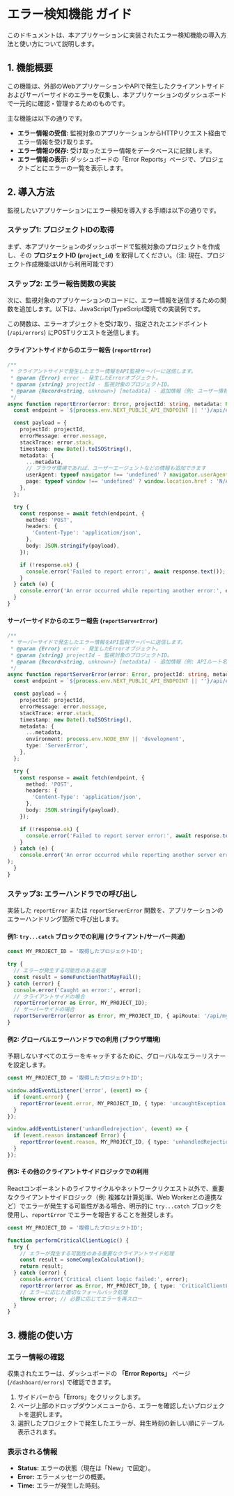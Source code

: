 # エラー検知機能 ガイド

このドキュメントは、本アプリケーションに実装されたエラー検知機能の導入方法と使い方について説明します。

## 1. 機能概要

この機能は、外部のWebアプリケーションやAPIで発生したクライアントサイドおよびサーバーサイドのエラーを収集し、本アプリケーションのダッシュボードで一元的に確認・管理するためのものです。

主な機能は以下の通りです。

- **エラー情報の受信:** 監視対象のアプリケーションからHTTPリクエスト経由でエラー情報を受け取ります。
- **エラー情報の保存:** 受け取ったエラー情報をデータベースに記録します。
- **エラー情報の表示:** ダッシュボードの「Error Reports」ページで、プロジェクトごとにエラーの一覧を表示します。

## 2. 導入方法

監視したいアプリケーションにエラー検知を導入する手順は以下の通りです。

### ステップ1: プロジェクトIDの取得

まず、本アプリケーションのダッシュボードで監視対象のプロジェクトを作成し、その **プロジェクトID (`project_id`)** を取得してください。（注: 現在、プロジェクト作成機能はUIから利用可能です）

### ステップ2: エラー報告関数の実装

次に、監視対象のアプリケーションのコードに、エラー情報を送信するための関数を追加します。以下は、JavaScript/TypeScript環境での実装例です。

この関数は、エラーオブジェクトを受け取り、指定されたエンドポイント (`/api/errors`) にPOSTリクエストを送信します。

#### クライアントサイドからのエラー報告 (`reportError`)

```typescript
/**
 * クライアントサイドで発生したエラー情報をAPI監視サーバーに送信します。
 * @param {Error} error - 発生したErrorオブジェクト。
 * @param {string} projectId - 監視対象のプロジェクトID。
 * @param {Record<string, unknown>} [metadata] - 追加情報（例: ユーザー情報、リクエスト情報など）。
 */
async function reportError(error: Error, projectId: string, metadata: Record<string, unknown> = {}) {
  const endpoint = `${process.env.NEXT_PUBLIC_API_ENDPOINT || ''}/api/errors`; // 環境変数からエンドポイントを取得

  const payload = {
    projectId: projectId,
    errorMessage: error.message,
    stackTrace: error.stack,
    timestamp: new Date().toISOString(),
    metadata: {
      ...metadata,
      // ブラウザ環境であれば、ユーザーエージェントなどの情報も追加できます
      userAgent: typeof navigator !== 'undefined' ? navigator.userAgent : 'N/A',
      page: typeof window !== 'undefined' ? window.location.href : 'N/A',
    },
  };

  try {
    const response = await fetch(endpoint, {
      method: 'POST',
      headers: {
        'Content-Type': 'application/json',
      },
      body: JSON.stringify(payload),
    });

    if (!response.ok) {
      console.error('Failed to report error:', await response.text());
    }
  } catch (e) {
    console.error('An error occurred while reporting another error:', e);
  }
}
```

#### サーバーサイドからのエラー報告 (`reportServerError`)

```typescript
/**
 * サーバーサイドで発生したエラー情報をAPI監視サーバーに送信します。
 * @param {Error} error - 発生したErrorオブジェクト。
 * @param {string} projectId - 監視対象のプロジェクトID。
 * @param {Record<string, unknown>} [metadata] - 追加情報（例: APIルート名など）。
 */
async function reportServerError(error: Error, projectId: string, metadata: Record<string, unknown> = {}) {
  const endpoint = `${process.env.NEXT_PUBLIC_API_ENDPOINT || ''}/api/errors`; // 環境変数からエンドポイントを取得

  const payload = {
    projectId: projectId,
    errorMessage: error.message,
    stackTrace: error.stack,
    timestamp: new Date().toISOString(),
    metadata: {
      ...metadata,
      environment: process.env.NODE_ENV || 'development',
      type: 'ServerError',
    },
  };

  try {
    const response = await fetch(endpoint, {
      method: 'POST',
      headers: {
        'Content-Type': 'application/json',
      },
      body: JSON.stringify(payload),
    });

    if (!response.ok) {
      console.error('Failed to report server error:', await response.text());
    }
  } catch (e) {
    console.error('An error occurred while reporting another server error:', e);
);
  }
}
```

### ステップ3: エラーハンドラでの呼び出し

実装した `reportError` または `reportServerError` 関数を、アプリケーションのエラーハンドリング箇所で呼び出します。

#### 例1: `try...catch` ブロックでの利用 (クライアント/サーバー共通)

```typescript
const MY_PROJECT_ID = '取得したプロジェクトID';

try {
  // エラーが発生する可能性のある処理
  const result = someFunctionThatMayFail();
} catch (error) {
  console.error('Caught an error:', error);
  // クライアントサイドの場合
  reportError(error as Error, MY_PROJECT_ID);
  // サーバーサイドの場合
  reportServerError(error as Error, MY_PROJECT_ID, { apiRoute: '/api/my-route' });
}
```

#### 例2: グローバルエラーハンドラでの利用 (ブラウザ環境)

予期しないすべてのエラーをキャッチするために、グローバルなエラーリスナーを設定します。

```typescript
const MY_PROJECT_ID = '取得したプロジェクトID';

window.addEventListener('error', (event) => {
  if (event.error) {
    reportError(event.error, MY_PROJECT_ID, { type: 'uncaughtException' });
  }
});

window.addEventListener('unhandledrejection', (event) => {
  if (event.reason instanceof Error) {
    reportError(event.reason, MY_PROJECT_ID, { type: 'unhandledRejection' });
  }
});
```

#### 例3: その他のクライアントサイドロジックでの利用

Reactコンポーネントのライフサイクルやネットワークリクエスト以外で、重要なクライアントサイドロジック（例: 複雑な計算処理、Web Workerとの連携など）でエラーが発生する可能性がある場合、明示的に `try...catch` ブロックを使用し、`reportError` でエラーを報告することを推奨します。

```typescript
const MY_PROJECT_ID = '取得したプロジェクトID';

function performCriticalClientLogic() {
  try {
    // エラーが発生する可能性のある重要なクライアントサイド処理
    const result = someComplexCalculation();
    return result;
  } catch (error) {
    console.error('Critical client logic failed:', error);
    reportError(error as Error, MY_PROJECT_ID, { type: 'CriticalClientLogicError' });
    // エラーに応じた適切なフォールバック処理
    throw error; // 必要に応じてエラーを再スロー
  }
}
```

## 3. 機能の使い方

### エラー情報の確認

収集されたエラーは、ダッシュボードの **「Error Reports」** ページ (`/dashboard/errors`) で確認できます。

1. サイドバーから「Errors」をクリックします。
2. ページ上部のドロップダウンメニューから、エラーを確認したいプロジェクトを選択します。
3. 選択したプロジェクトで発生したエラーが、発生時刻の新しい順にテーブル表示されます。

### 表示される情報

- **Status:** エラーの状態（現在は「New」で固定）。
- **Error:** エラーメッセージの概要。
- **Time:** エラーが発生した時刻。